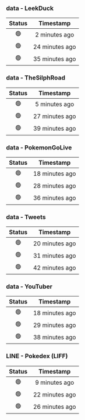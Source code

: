### data - LeekDuck
| Status | Timestamp |
|:------:|:---------:|
| 🟢 | 2 minutes ago |
| 🟢 | 24 minutes ago |
| 🟢 | 35 minutes ago |

### data - TheSilphRoad
| Status | Timestamp |
|:------:|:---------:|
| 🟢 | 5 minutes ago |
| 🟢 | 27 minutes ago |
| 🟢 | 39 minutes ago |

### data - PokemonGoLive
| Status | Timestamp |
|:------:|:---------:|
| 🟢 | 18 minutes ago |
| 🟢 | 28 minutes ago |
| 🟢 | 36 minutes ago |

### data - Tweets
| Status | Timestamp |
|:------:|:---------:|
| 🟢 | 20 minutes ago |
| 🟢 | 31 minutes ago |
| 🟢 | 42 minutes ago |

### data - YouTuber
| Status | Timestamp |
|:------:|:---------:|
| 🟢 | 18 minutes ago |
| 🟢 | 29 minutes ago |
| 🟢 | 38 minutes ago |

### LINE - Pokedex (LIFF)
| Status | Timestamp |
|:------:|:---------:|
| 🟢 | 9 minutes ago |
| 🟢 | 22 minutes ago |
| 🟢 | 26 minutes ago |

